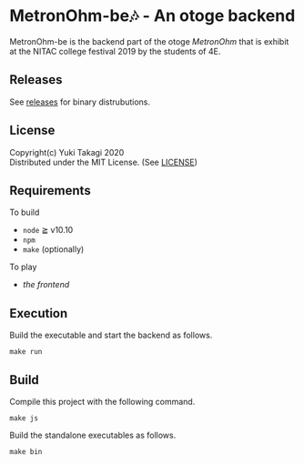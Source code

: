 # MetronOhm-be🎶 - An otoge backend
MetronOhm-be is the backend part of the otoge *MetronOhm* that is exhibit at the NITAC college festival 2019 by the students of 4E.

## Releases
See [releases](https://github.com/takagiy/MetronOhm-be/releases) for binary distrubutions.

## License
Copyright(c) Yuki Takagi 2020   
Distributed under the MIT License. (See [LICENSE](./LICENSE))

## Requirements
To build
* `node` ≧ v10.10
* `npm`
* `make` (optionally)

To play
* *the frontend*

## Execution
Build the executable and start the backend as follows.

```console
make run
```

## Build
Compile this project with the following command.

```console
make js
```

Build the standalone executables as follows.

```console
make bin
```

